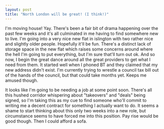 ```yaml
---
layout: post
title: "North London will be great! (I think!)"
---
```

I'm moving house! Yay. There's been a fair bit of drama happening over the
past few weeks and it's all culminated in me having to find somewhere new to
live. I'm going into a very nice new flat in islington with two rather nice
and slightly older people. Hopefully it'll be fun. There's a distinct lack of
storage space in the new flat which raises some concerns around where the hell
I'm going to put everything, but I'm sure that'll turn out ok. And so now, I
begin the great dance around all the great providers to get what I need from
them. It started well when I phoned BT and they claimed that my new address
didn't exist. I'm currently trying to wrestle a council tax bill out of the
hands of the council, but that could take months yet. Keeps me amused though.

It looks like I'm going to be needing a job at some point soon. There's all
this hushed corridor whispering about "takeovers" and "deals" being signed, so
I'm taking this as my cue to find someone who'll commit to writing me a decent
contract for something I actually want to do. It seems a shame to start
thinking about this only two weeks into a new role, but circumstance seems to
have forced me into this position. Pay rise would be good though. Then I could
afford a sofa.
